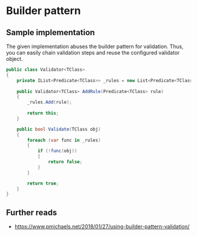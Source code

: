 # Builder pattern

## Sample implementation

The given implementation abuses the builder pattern for validation. Thus, you can easily chain validation steps and reuse the configured validator object.

```csharp
public class Validator<TClass>
{
    private IList<Predicate<TClass>> _rules = new List<Predicate<TClass>>();
  
    public Validator<TClass> AddRule(Predicate<TClass> rule)
    {
        _rules.Add(rule);
  
        return this;
    }

    public bool Validate(TClass obj)
    {
        foreach (var func in _rules)
        {
            if (!func(obj))
            {
                return false;
            }
        }

        return true;
    }
}
```

## Further reads

- <https://www.pmichaels.net/2018/01/27/using-builder-pattern-validation/>
